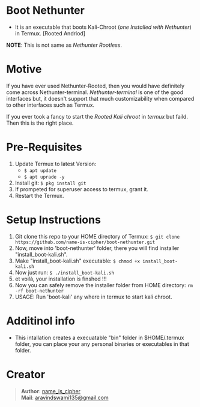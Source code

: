 # Boot Nethunter

- It is an executable that boots Kali-Chroot (_one Installed with Nethunter_) in Termux. [Rooted Andriod]

**NOTE**: This is not same as _Nethunter Rootless_.

# Motive
If you have ever used Nethunter-Rooted, then you would have definitely come across Nethunter-terminal. _Nethunter-terminal_ is one of the good interfaces but, it doesn't support that much customizability when compared to other interfaces such as Termux.  

If you ever took a fancy to start the _Rooted Kali chroot_ in _termux_ but faild. Then this is the right place.

# Pre-Requisites
1. Update Termux to latest Version:
    - `$ apt update`
    - `$ apt uprade -y`
2. Install git: `$ pkg install git`
3. If prompeted for superuser access to termux, grant it.
4. Restart the Termux.

# Setup Instructions
1. Git clone this repo to your HOME directory of Termux: 
   `$ git clone https://github.com/name-is-cipher/boot-nethunter.git`
3. Now, move into 'boot-nethunter' folder, there you will find installer "install_boot-kali.sh".
4. Make "install_boot-kali.sh" executable: `$ chmod +x install_boot-kali.sh`
5. Now just run: `$ ./install_boot-kali.sh`
6. et voilà, your installation is finshed !!!
7. Now you can safely remove the installer folder from HOME directory: `rm -rf boot-nethunter`
8. USAGE: Run 'boot-kali' any where in termux to start kali chroot.

# Additinol info
- This intallation creates a execuatable "bin" folder in $HOME/.termux folder, you can place your any personal binaries or executables in that folder.

# Creator
> **Author**: [name_is_cipher](https://github.com/name-is-cipher)  
> **Mail**: aravindswami135@gmail.com

